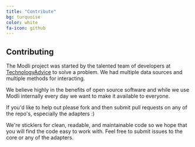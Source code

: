```yaml
---
title: "Contribute"
bg: turquoise
color: white
fa-icon: github
---
```


## Contributing

The Modli project was started by the talented team of developers at 
[TechnologyAdvice](http://www.technologyadvice.com) to solve a problem. 
We had multiple data sources and multiple methods for interacting.

We believe highly in the benefits of open source software and while we 
use Modli internally every day we want to make it available to everyone.

If you'd like to help out please fork and then submit pull requests on 
any of the repo's, especially the adapters :)

We're sticklers for clean, readable, and maintainable code so we hope that 
you will find the code easy to work with. Feel free to submit issues to 
the core or any of the adapters.


